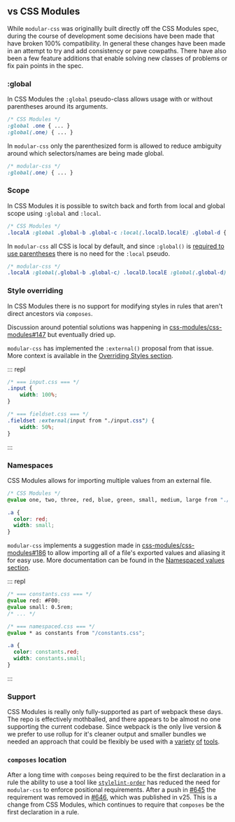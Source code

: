 ## vs CSS Modules

While `modular-css` was originallly built directly off the CSS Modules spec, during the course of development some decisions have been made that have broken 100% compatibility. In general these changes have been made in an attempt to try and add consistency or pave cowpaths. There have also been a few feature additions that enable solving new classes of problems or fix pain points in the spec.

### :global

In CSS Modules the `:global` pseudo-class allows usage with or without parentheses around its arguments.

```css
/* CSS Modules */
:global .one { ... }
:global(.one) { ... }
```

In `modular-css` only the parenthesized form is allowed to reduce ambiguity around which selectors/names are being made global.

```css
/* modular-css */
:global(.one) { ... }
```

### Scope

In CSS Modules it is possible to switch back and forth from local and global scope using `:global` and `:local`.

```css
/* CSS Modules */
.localA :global .global-b .global-c :local(.localD.localE) .global-d { ... }
```

In `modular-css` all CSS is local by default, and since `:global()` is [required to use parentheses](#scoped-selectors) there is no need for the `:local` pseudo.

```css
/* modular-css */
.localA :global(.global-b .global-c) .localD.localE :global(.global-d) { ... }
```

### Style overriding

In CSS Modules there is no support for modifying styles in rules that aren't direct ancestors via `composes`.

Discussion around potential solutions was happening in [css-modules/css-modules#147](https://github.com/css-modules/css-modules/issues/147) but eventually dried up.

`modular-css` has implemented the `:external()` proposal from that issue. More context is available in the [Overriding Styles section](#overriding-styles).

::: repl
```css
/* === input.css === */
.input {
    width: 100%;
}

/* === fieldset.css === */
.fieldset :external(input from "./input.css") {
    width: 50%;
}
```
:::

### Namespaces

CSS Modules allows for importing multiple values from an external file.

```css
/* CSS Modules */
@value one, two, three, red, blue, green, small, medium, large from "./constants.css";

.a {
  color: red;
  width: small;
}
```

`modular-css` implements a suggestion made in [css-modules/css-modules#186](https://github.com/css-modules/css-modules/issues/186#issuecomment-257421710) to allow importing all of a file's exported values and aliasing it for easy use. More documentation can be found in the [Namespaced values section](#namespaced-values).

::: repl
```css
/* === constants.css === */
@value red: #F00;
@value small: 0.5rem;
/* ... */

/* === namespaced.css === */
@value * as constants from "/constants.css";

.a {
  color: constants.red;
  width: constants.small;
}
```
:::

### Support

CSS Modules is really only fully-supported as part of webpack these days. The repo is effectively mothballed, and there appears to be almost no one supporting the current codebase. Since webpack is the only live version & we prefer to use rollup for it's cleaner output and smaller bundles we needed an approach that could be flexibly be used with a [variety](#rollup) [of](#browserify) [tools](#cli).

### `composes` location

After a long time with `composes` being required to be the first declaration in a rule the ability to use a tool like [`stylelint-order`]() has reduced the need for `modular-css` to enforce positional requirements. After a push in [#645](https://github.com/tivac/modular-css/issues/645) the requirement was removed in [#646](https://github.com/tivac/modular-css/pull/646), which was published in v25. This is a change from CSS Modules, which continues to require that `composes` be the first declaration in a rule.